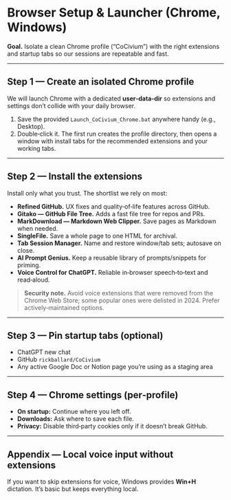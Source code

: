 <!-- status: stub; target: 150+ words -->
# Browser Setup & Launcher (Chrome, Windows)

**Goal.**  Isolate a clean Chrome profile (“CoCivium”) with the right extensions and startup tabs so our sessions are repeatable and fast.

---

## Step 1 — Create an isolated Chrome profile
We will launch Chrome with a dedicated **user‑data‑dir** so extensions and settings don’t collide with your daily browser.

1. Save the provided `Launch_CoCivium_Chrome.bat` anywhere handy (e.g., Desktop).
2. Double‑click it.  The first run creates the profile directory, then opens a window with install tabs for the recommended extensions and your working tabs.

---

## Step 2 — Install the extensions
Install only what you trust.  The shortlist we rely on most:

- **Refined GitHub.**  UX fixes and quality‑of‑life features across GitHub.
- **Gitako — GitHub File Tree.**  Adds a fast file tree for repos and PRs.
- **MarkDownload — Markdown Web Clipper.**  Save pages as Markdown when needed.
- **SingleFile.**  Save a whole page to one HTML for archival.
- **Tab Session Manager.**  Name and restore window/tab sets; autosave on close.
- **AI Prompt Genius.**  Keep a reusable library of prompts/snippets for priming.
- **Voice Control for ChatGPT.**  Reliable in‑browser speech‑to‑text and read‑aloud.

> **Security note.**  Avoid voice extensions that were removed from the Chrome Web Store; some popular ones were delisted in 2024.  Prefer actively‑maintained options.

---

## Step 3 — Pin startup tabs (optional)
- ChatGPT new chat
- GitHub `rickballard/CoCivium`
- Any active Google Doc or Notion page you’re using as a staging area

---

## Step 4 — Chrome settings (per‑profile)
- **On startup:** Continue where you left off.
- **Downloads:** Ask where to save each file.
- **Privacy:** Disable third‑party cookies only if it doesn’t break GitHub.

---

## Appendix — Local voice input without extensions
If you want to skip extensions for voice, Windows provides **Win+H** dictation.  It’s basic but keeps everything local.






